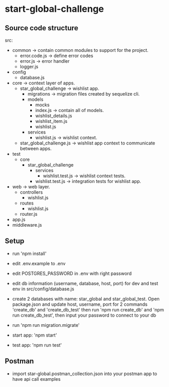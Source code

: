 # start-global-challenge
## Source code structure
src:
  - common -> contain common modules to support for the project.
    * error.code.js -> define error codes
    * error.js  -> error handler
    * logger.js
  - config
    * database.js
  - core -> context layer of apps.
    * star_global_challenge -> wishlist app.
      + migrations -> migration files created by sequelize cli.
      + models
        * mocks
        * index.js -> contain all of models.
        * wishlist_details.js
        * wishlist_item.js
        + wishlist.js
      + services
        * wishlist.js -> wishlist context.
    * star_global_challenge.js -> wishlist app context to communicate between apps.
  - test
    * core
      + star_global_challenge
        * services
          + wishlist.test.js -> wishlist context tests.
        * wishlist.test.js -> integration tests for wishlist app.
  - web -> web layer.
    * controllers
      + wishlist.js
    * routes
      + wishlist.js
    * router.js
  - app.js
  - middleware.js
## Setup
- run 'npm install'

- edit .env.example to .env
- edit POSTGRES_PASSWORD in .env with right password

- edit db information (username, database, host, port) for dev and test env in src/config/database.js
- create 2 databases with name: star_global and star_global_test. Open package.json and update host, username, port for 2 commands 'create_db' and 'create_db_test' then run 'npm run create_db' and 'npm run create_db_test', then input your password to connect to your db

- run 'npm run migration.migrate'

- start app: 'npm start'

- test app: 'npm run test'

## Postman
- import star-global.postman_collection.json into your postman app to have api call examples

